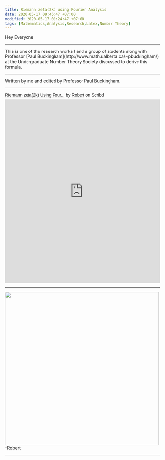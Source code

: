 ```yaml
---
title: Riemann zeta(2k) using Fourier Analysis
date: 2020-05-17 09:45:47 +07:00
modified: 2020-05-17 09:24:47 +07:00
tags: [Mathematics,Analysis,Research,Latex,Number Theory]
---
```

Hey Everyone
<hr>
This is one of the research works I and a group of students along with Professor [Paul Buckingham](http://www.math.ualberta.ca/~pbuckingham/) at the Undergraduate Number Theory Society discussed to derive this formula.
<hr>
Written by me and edited by Professor Paul Buckingham. 
<hr>
<p  style="   margin: 12px auto 6px auto;   font-family: Helvetica,Arial,Sans-serif;   font-style: normal;   font-variant: normal;   font-weight: normal;   font-size: 14px;   line-height: normal;   font-size-adjust: none;   font-stretch: normal;   -x-system-font: none;   display: block;"   ><a title="View Riemann zeta(2k) Using Fourier Analysis on Scribd" href="https://www.scribd.com/document/462045997/Riemann-zeta-2k-Using-Fourier-Analysis#from_embed"  style="text-decoration: underline;">Riemann zeta(2k) Using Four...</a> by <a title="View Robert's profile on Scribd" href="https://www.scribd.com/user/302728348/Robert#from_embed"  style="text-decoration: underline;">Robert</a> on Scribd</p><iframe class="scribd_iframe_embed" title="Riemann zeta(2k) Using Fourier Analysis" src="https://www.scribd.com/embeds/462045997/content?start_page=1&view_mode=scroll&access_key=key-toQIX75tP5XFnmri87qE" data-auto-height="true" data-aspect-ratio="0.7080062794348508" scrolling="no" width="100%" height="600" frameborder="0"></iframe>

<hr>
<img src = " https://i.pinimg.com/originals/44/45/bb/4445bb83437c0e30ddbd765f9def568b.jpg" width = "500" height = "500">  
-Robert
<hr>  

<div id="wpac-comment"></div>
<script type="text/javascript">
wpac_init = window.wpac_init || [];
wpac_init.push({widget: 'Comment', id: 26271});
(function() {
    if ('WIDGETPACK_LOADED' in window) return;
    WIDGETPACK_LOADED = true;
    var mc = document.createElement('script');
    mc.type = 'text/javascript';
    mc.async = true;
    mc.src = 'https://embed.widgetpack.com/widget.js';
    var s = document.getElementsByTagName('script')[0]; s.parentNode.insertBefore(mc, s.nextSibling);
})();
</script>
